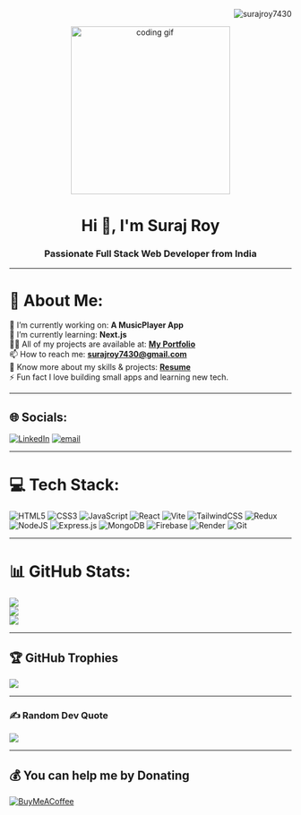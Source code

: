 <p align="end"> <img src="https://komarev.com/ghpvc/?username=surajroy7430&label=Profile%20views&color=0e75b6&style=flat" alt="surajroy7430" /> </p>

<p align="center">
  <img src="https://miro.medium.com/v2/1*yw0TnheAGN-LPneDaTlaxw.gif" alt="coding gif" width="75%" height="300" />
</p>

<h1 align="center">Hi 👋, I'm Suraj Roy</h1>
<h3 align="center">Passionate Full Stack Web Developer from India</h3>

---

# 💫 About Me:
🔭 I’m currently working on: **A MusicPlayer App**<br>
🌱 I’m currently learning: **Next.js**<br>
👨‍💻 All of my projects are available at: [**My Portfolio**](https://surajroy7430.github.io/)<br>
📫 How to reach me: **surajroy7430@gmail.com**<br>
📄  Know more about my skills & projects: [**Resume**](https://drive.google.com/file/d/15eS9qj-i6UwQn_g5Th-_Rxq1It34uM0A/view?usp=drive_link)<br>
⚡ Fun fact I love building small apps and learning new tech.

---

## 🌐 Socials:
[![LinkedIn](https://img.shields.io/badge/LinkedIn-%230077B5.svg?logo=linkedin&logoColor=white)](https://linkedin.com/in/suraj18r) 
[![email](https://img.shields.io/badge/Email-D14836?logo=gmail&logoColor=white)](mailto:surajroy7430@gmail.com) 

---

# 💻 Tech Stack:
![HTML5](https://img.shields.io/badge/HTML-%23E34F26.svg?style=plastic&logo=html5&logoColor=white) ![CSS3](https://img.shields.io/badge/CSS-%231572B6.svg?style=plastic&logo=css&logoColor=white) ![JavaScript](https://img.shields.io/badge/JavaScript-%23323330.svg?style=plastic&logo=javascript&logoColor=%23F7DF1E) ![React](https://img.shields.io/badge/React-%2320232a.svg?style=plastic&logo=react&logoColor=%2361DAFB) ![Vite](https://img.shields.io/badge/Vite-%23646CFF.svg?style=plastic&logo=vite&logoColor=white) ![TailwindCSS](https://img.shields.io/badge/Tailwind%20CSS-%2338B2AC.svg?style=plastic&logo=tailwind-css&logoColor=white) ![Redux](https://img.shields.io/badge/Redux%20Toolkit-%23593d88.svg?style=plastic&logo=redux&logoColor=white) ![NodeJS](https://img.shields.io/badge/Node.js-6DA55F?style=plastic&logo=node.js&logoColor=white) ![Express.js](https://img.shields.io/badge/Express.js-%23404d59.svg?style=plastic&logo=express&logoColor=%2361DAFB) ![MongoDB](https://img.shields.io/badge/MongoDB-%234ea94b.svg?style=plastic&logo=mongodb&logoColor=white) ![Firebase](https://img.shields.io/badge/firebase-a08021?style=plastic&logo=firebase&logoColor=ffcd34) ![Render](https://img.shields.io/badge/Render-%2320232a.svg?style=plastic&logo=render&logoColor=white) ![Git](https://img.shields.io/badge/git/github-%23F05033.svg?style=plastic&logo=git&logoColor=white)

---

# 📊 GitHub Stats:
![](https://nirzak-streak-stats.vercel.app/?user=surajroy7430&theme=transparent&hide_border=true)<br/>
![](https://github-readme-stats.vercel.app/api?username=surajroy7430&hide=prs,issues&theme=transparent&hide_border=true)<br/>
![](https://github-readme-stats.vercel.app/api/top-langs/?username=surajroy7430&theme=transparent&hide_border=true&include_all_commits=false&count_private=false&layout=compact)

---

## 🏆 GitHub Trophies
![](https://github-profile-trophy.vercel.app/?username=surajroy7430&theme=transparent&no-bg=true&margin-w=4&column=4&row=1)

---

### ✍️ Random Dev Quote
![](https://quotes-github-readme.vercel.app/api?type=horizontal&theme=radical)

---

## 💰 You can help me by Donating
[![BuyMeACoffee](https://img.shields.io/badge/Buy%20Me%20a%20Coffee-ffdd00?style=for-the-badge&logo=buy-me-a-coffee&logoColor=black)](https://buymeacoffee.com/surajroy74x) 
